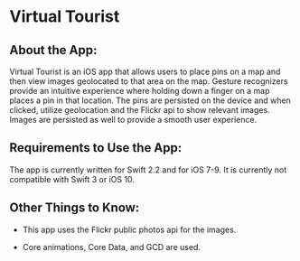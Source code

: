 # Virtual Tourist

## About the App:

Virtual Tourist is an iOS app that allows users to place pins on a map and then view images geolocated to that area on the map.  Gesture recognizers provide an intuitive experience where holding down a finger on a map places a pin in that location. The pins are persisted on the device and when clicked, utilize geolocation and the Flickr api to show relevant images. Images are persisted as well to provide a smooth user experience. 


## Requirements to Use the App:

The app is currently written for Swift 2.2 and for iOS 7-9. It is currently not compatible with Swift 3 or iOS 10. 

## Other Things to Know:

- This app uses the Flickr public photos api for the images. 

- Core animations, Core Data, and GCD are used. 
